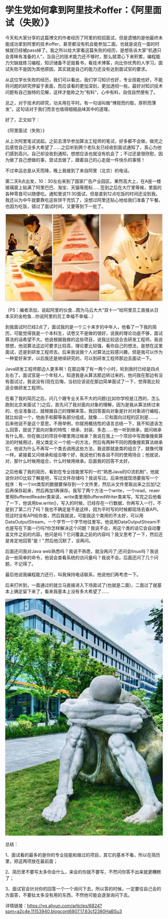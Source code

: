 # 学生党如何拿到阿里技术offer：《阿里面试（失败）》


今天和大家分享的这篇博文的作者经历了阿里的校招面试，但是遗憾的是他最终未能成功拿到阿里的技术offer，甚至都没有机会能参加二面，也就是说在一面的时候就已经被pass掉了。我之所以给大家看这篇失败的经历，是想告诉大家“机遇只会青睐有准备的人”，当自己的技术能力还不够时，那么就潜心下来积累，编程能力欠缺就练习编程，知识储备不足就看书，看技术博客，向比你优秀的人学习。面试失败不是因为其他原因，其实就是自己的能力还没有达到面试官的要求。
 

从这位学长失败的经历，我们可以看出，我们学习知识也好，专业技能也好，不能将问题的研究停留于表面，而应该看的更加深刻，更加透彻一些。最好对知识技术问题有自己独特的见解，这样才能称之为“有料”，心中有料，自信自然便有了。

 

总之，对于技术的研究，功夫用在平时。有一句话叫做“博观而约取，厚积而薄发”。这句话对于我们而言也值得细细品味其中的道理。

 

好了，正文如下：



《阿里面试（失败）》

 

从上次阿里笔试说起。之前去清华参加算法工程师的笔试，好多都不会做，做完之后感觉自己没多大希望了……之后听到两个老队友已经收到面试通知了，真心为他们感到高兴。自己却没收到通知，想想应该也就没有机会了；不过还是很欣慰，因为做了自己想做的事，尝试去做了，跟着自己的心走就一件快乐的事情！

不过幸运总是从天而降，晚上我接到了来自阿里（北京）的电话。

第二天8点出发，10：30左右来到了国家广告产业园区。果然高大上，在A座一楼玻璃窗上贴满了阿里巴巴、淘宝、天猫等图标……签到之后在大厅里等候，里面的各种零食可以随便吃。通知里说11:30面试，但是直到12点吃饭的时间还没到我。我还以为中午就要靠吃这些饼干充饥了，没想过阿里还贴心地给我们准备了午餐。也因为吃饭，错过了面试时间，又要等到下一批了。

![2772fb646469ec43ac346bb5be02404ae84d21e3_jpeg](./images/2772fb646469ec43ac346bb5be02404ae84d21e3.jpeg)

（PS：编者添加，说起阿里的伙食…图为马云大大“双十一”给阿里员工直接从日本买的金枪鱼…你说阿里的员工幸福不幸福…）

 

到我面试时已经2点了，面试我的是一个三十来岁的中年人，他看了一下我的简历，可能觉得我是一个本科生，试卷又不是做的很好，说我的理论功底不够，面试算法的话希望不大。他说根据我做的这些项目，说我比较适合去研发工程师。我说想想，他说算法这边可要求比较高，理论要比较强，看你自己的想法，是想在这里面试，还是到研发工程师去。后来我说我个人对算法比较感兴趣，但是我可以作为一种爱好来学，以后我还是继续研究的，可以到研发工程师那边去面试一下。

Java研发工程师那边人更多啊！在那边等了有一两个小时，轮到我时已经是四点左右了。面试官是一个年轻人，知道我是从算法那边转过来的，他问我在那边有没有面试过，我说没有(现在后悔，当初应该说在那边简单面试了一下，觉得我比较适合做研发工程师)。

 

在看了我的简历之后，问几个跟专业关系不大的问题(比如你学校是江西的，怎么跑到北京来面试？)之后，首先问了我对面向对象的理解，因为是我从算法转过来的，也没准备过，就根据自己的理解来答。我回答面向对象是针对对象进行编程，就比如说一个，他由手和脚等各部分组成，就像……它和面向过程的区别是……，后来他说不是这个意思，不用举例，你就用概括性的语言总结一下，我不知道该怎么回答，就说了面向对象的特性：继承、封装、多态……他一听到继承，就问继承有什么用，你在做过的项目中哪里用过继承？我说在我上一个项目中写图像搜索算法的时候用过，用父类定义一个统一的方法，然后有两种不同的图像搜索算法继承它。他说为什么不再写一个类去调用这些方法，我说那就是类的组合了，就像代理一样。紧接着又问继承和组合哪个好，我说他们有各自不同的使用场合；他就说，对，那什么时候用组合，什么时候用继承。后面我的回答不太好。

之后他看了我的简历，看到在专业技能里写的一栏“熟悉Java的IO流机制”，他就说你对IO比较了解是吧，写过文件存储吗？我说写过。后来他就现场要我写一个程序：有一个int类型的数据要保存到一个文件里，然后从文件里取出来之后加1之后再保存起来，然后再加1再保存。我写了两个方法一个write，一个read，reaer里用BufferedReader类来读，write类里用BufferedWriter类来写。写完之后他看了一下，他说用bw.write()，写入的时候，已经存在一行数据，你再写入一行，不是到了第二行了吗？我也不确定是不是这样，因为平时写的时候都现场去查API，但这时没有API给你查，然后我就说，可能我这个类用的不太好，可以用DataOutputStream，一个字节一个字节地往里写。他说用DataOutputStream不也是写在下面一行吗?你怎样解决这个问题？我说不会，用这个类的话它会自动覆盖文件之前的内容。他问是吗？它问覆盖之前的内容吗？我又思考了一下，然后还是肯定地回答“是！”.然后他沉默了，没再问。

 

后面还问我对Java web熟悉吗？我说不熟悉，就没再问了;还问会linux吗？我说会一些简单的命令，他说会查看系统的访问量吗？我说不会。后面还问了几个问题，不记得了。

最后他说我编程能力还行，叫我保持电话联系，他说他们再考虑一下。

后来打听到，一面通过的就立马直接进入下场面试了(也就是二面)，二面过了就基本上确定留下来了，看来我基本上没有多大希望了……

![faccd562310e8eab1571a31e09c16f9d02830db0_jpeg](./images/faccd562310e8eab1571a31e09c16f9d02830db0.jpeg)


总结：

1、面试看的最多的是你的专业技能和做过的项目，其它的基本不看，所以在简历里，把这两项放在最前面；

2、简历里不要写太多你会什么，来会的你就不要写，不然问你答不出来就更糟糕了；

3、面试官会针对你的回答一个一个询问下去，所以答的时候，一定要往自己会的方面答，不要扯太多没有用的东西，不然他可能会逐渐询问下去。

详情链接：https://yq.aliyun.com/articles/6824?spm=a2c4e.11153940.blogcont6807.17.63cf2380HaBSu3